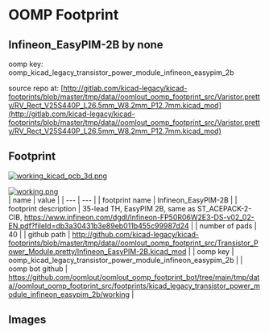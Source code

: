 # OOMP Footprint  
## Infineon_EasyPIM-2B  by none  
  
oomp key: oomp_kicad_legacy_transistor_power_module_infineon_easypim_2b  
  
source repo at: [http://gitlab.com/kicad-legacy/kicad-footprints/blob/master/tmp/data//oomlout_oomp_footprint_src/Varistor.pretty/RV_Rect_V25S440P_L26.5mm_W8.2mm_P12.7mm.kicad_mod](http://gitlab.com/kicad-legacy/kicad-footprints/blob/master/tmp/data//oomlout_oomp_footprint_src/Varistor.pretty/RV_Rect_V25S440P_L26.5mm_W8.2mm_P12.7mm.kicad_mod)  
## Footprint  
  
[![working_kicad_pcb_3d.png](working_kicad_pcb_3d_600.png)](working_kicad_pcb_3d.png)  
  
[![working.png](working_600.png)](working.png)  
| name | value | 
| --- | --- | 
| footprint name | Infineon_EasyPIM-2B | 
| footprint description | 35-lead TH, EasyPIM 2B, same as ST_ACEPACK-2-CIB, https://www.infineon.com/dgdl/Infineon-FP50R06W2E3-DS-v02_02-EN.pdf?fileId=db3a30431b3e89eb011b455c99987d24 | 
| number of pads | 40 | 
| github path | http://github.com/kicad-legacy/kicad-footprints/blob/master/tmp/data//oomlout_oomp_footprint_src/Transistor_Power_Module.pretty/Infineon_EasyPIM-2B.kicad_mod | 
| oomp key | oomp_kicad_legacy_transistor_power_module_infineon_easypim_2b | 
| oomp bot github | https://github.com/oomlout/oomlout_oomp_footprint_bot/tree/main/tmp/data//oomlout_oomp_footprint_src/footprints/kicad_legacy_transistor_power_module_infineon_easypim_2b/working | 
## Images  
